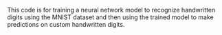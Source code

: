 This code is for training a neural network model to recognize handwritten digits using the MNIST dataset and then using the trained model to make predictions on custom handwritten digits.

